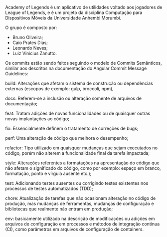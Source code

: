 Academy of Legends é um aplicativo de utilidades voltado aos jogadores de League of Legends, 
e é um projeto da disciplina Computação para Dispositivos Móveis da Universidade Anhembi Morumbi.

O grupo é composto por:
- Bruno Oliveira;
- Caio Prates Dias;
- Leonardo Neves;
- Luiz Vinicius Zanutto.

Os commits estão sendo feitos seguindo o modelo de Commits Semânticos, similar aos descritos na documentação do Angular Commit Message Guidelines:

build: Alterações que afetam o sistema de construção ou dependências externas (escopos de exemplo: gulp, broccoli, npm),

docs: Referem-se a inclusão ou alteração somente de arquivos de documentação;

feat: Tratam adições de novas funcionalidades ou de quaisquer outras novas implantações ao código;

fix: Essencialmente definem o tratamento de correções de bugs;

perf: Uma alteração de código que melhora o desempenho;

refactor: Tipo utilizado em quaisquer mudanças que sejam executados no código, porém não alterem a funcionalidade final da tarefa impactada;

style: Alterações referentes a formatações na apresentação do código que não afetam o significado do código, como por exemplo: espaço em branco, formatação, ponto e vírgula ausente etc.);

test: Adicionando testes ausentes ou corrigindo testes existentes nos processos de testes automatizados (TDD);

chore: Atualização de tarefas que não ocasionam alteração no código de produção, mas mudanças de ferramentas, mudanças de configuração e bibliotecas que realmente não entram em produção;

env: basicamente utilizado na descrição de modificações ou adições em arquivos de configuração em processos e métodos de integração contínua (CI), como parâmetros em arquivos de configuração de containers.
